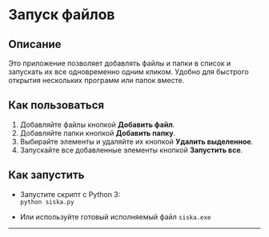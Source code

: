 # Запуск файлов

## Описание

Это приложение позволяет добавлять файлы и папки в список и запускать их все одновременно одним кликом. Удобно для быстрого открытия нескольких программ или папок вместе.

## Как пользоваться

1. Добавляйте файлы кнопкой **Добавить файл**.
2. Добавляйте папки кнопкой **Добавить папку**.
3. Выбирайте элементы и удаляйте их кнопкой **Удалить выделенное**.
4. Запускайте все добавленные элементы кнопкой **Запустить все**.


## Как запустить

- Запустите скрипт с Python 3:  
  `python siska.py`

- Или используйте готовый исполняемый файл `siska.exe` 

---


